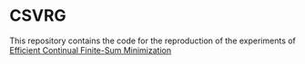 # CSVRG

This repository contains the code for the reproduction of the experiments of [Efficient Continual Finite-Sum Minimization](https://arxiv.org/abs/2406.04731)

